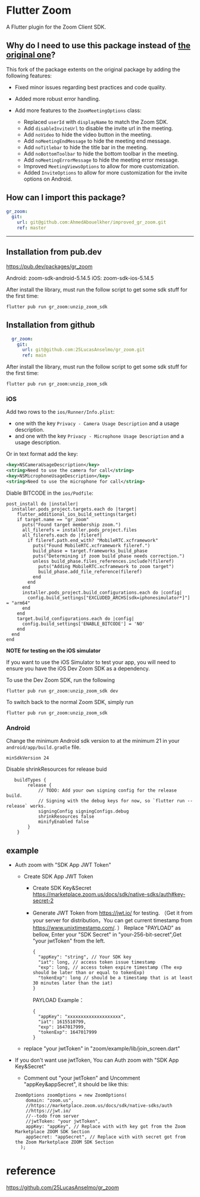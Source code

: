 # Flutter Zoom

A Flutter plugin for the Zoom Client SDK.

## Why do I need to use this package instead of [the original one](https://pub.dev/packages/gr_zoom)?

This fork of the package extents on the original package by adding the following features:

- Fixed minor issues regarding best practices and code quality.

- Added more robust error handling.

- Add more features to the `ZoomMeetingOptions` class:
  - Replaced `userId` with `displayName` to match the Zoom SDK.
  - Add `disableInviteUrl` to disable the invite url in the meeting.
  - Add `noVideo` to hide the video button in the meeting.
  - Add `noMeetingEndMessage` to hide the meeting end message.
  - Add `noTitlebar` to hide the title bar in the meeting.
  - Add `noBottomToolbar` to hide the bottom toolbar in the meeting.
  - Add `noMeetingErrorMessage` to hide the meeting error message.
  - Improved `MeetingViewsOptions` to allow for more customization.
  - Added `InviteOptions` to allow for more customization for the invite options on Android.
 
## How can I import this package?

```yml
gr_zoom:
  git:
    url: git@github.com:AhmedAbouelkher/improved_gr_zoom.git
    ref: master
```

---

## Installation from pub.dev
<https://pub.dev/packages/gr_zoom>

Android: zoom-sdk-android-5.14.5
iOS: zoom-sdk-ios-5.14.5

After install the library, must run the follow script to get some sdk stuff for the first time:

```shell script
flutter pub run gr_zoom:unzip_zoom_sdk
```

## Installation from github

```yaml
  gr_zoom:
    git:
      url: git@github.com:25LucasAnselmo/gr_zoom.git
      ref: main
```

After install the library, must run the follow script to get some sdk stuff for the first time:

```shell script
flutter pub run gr_zoom:unzip_zoom_sdk
```

### iOS

Add two rows to the `ios/Runner/Info.plist`:

- one with the key `Privacy - Camera Usage Description` and a usage description.
- and one with the key `Privacy - Microphone Usage Description` and a usage description.

Or in text format add the key:

```xml
<key>NSCameraUsageDescription</key>
<string>Need to use the camera for call</string>
<key>NSMicrophoneUsageDescription</key>
<string>Need to use the microphone for call</string>
```

Diable BITCODE in the `ios/Podfile`:

```
post_install do |installer|
  installer.pods_project.targets.each do |target|
    flutter_additional_ios_build_settings(target)
    if target.name == "gr_zoom"
      puts("Found target membership zoom.")
      all_filerefs = installer.pods_project.files
      all_filerefs.each do |fileref|
        if fileref.path.end_with? "MobileRTC.xcframework"
          puts("Found MobileRTC.xcframework fileref.")
          build_phase = target.frameworks_build_phase
          puts("Determining if zoom build phase needs correction.")
          unless build_phase.files_references.include?(fileref)
            puts("Adding MobileRTC.xcframework to zoom target")
            build_phase.add_file_reference(fileref)
          end
        end
      end
      installer.pods_project.build_configurations.each do |config|
        config.build_settings["EXCLUDED_ARCHS[sdk=iphonesimulator*]"] = "arm64"
      end
    end
    target.build_configurations.each do |config|
      config.build_settings['ENABLE_BITCODE'] = 'NO'
    end
  end
end
```

**NOTE for testing on the iOS simulator**

If you want to use the iOS Simulator to test your app, you will need to ensure you have the iOS Dev Zoom SDK as a dependency.

To use the Dev Zoom SDK, run the following

```shell script
flutter pub run gr_zoom:unzip_zoom_sdk dev
```

To switch back to the normal Zoom SDK, simply run

```shell script
flutter pub run gr_zoom:unzip_zoom_sdk
```

### Android

Change the minimum Android sdk version to at the minimum 21 in your `android/app/build.gradle` file.

```
minSdkVersion 24
```

Disable shrinkResources for release buid

```
   buildTypes {
        release {
            // TODO: Add your own signing config for the release build.
            // Signing with the debug keys for now, so `flutter run --release` works.
            signingConfig signingConfigs.debug
            shrinkResources false 
            minifyEnabled false
        }
    }
```

## example

- Auth zoom with "SDK App JWT Token"
  - Create SDK App JWT Token
    - Create SDK Key&Secret <https://marketplace.zoom.us/docs/sdk/native-sdks/auth#key-secret-2>
    - Generate JWT Token from <https://jwt.io/> for testing. （Get it from your server for distribution，You can get current timestamp from <https://www.unixtimestamp.com/>. ）
      Replace "PAYLOAD" as bellow, Enter your "SDK Secret" in "your-256-bit-secret",Get  "your jwtToken" from the left.

      ```
      {
        "appKey": "string", // Your SDK key
        "iat": long, // access token issue timestamp
        "exp": long, // access token expire timestamp (The exp should be later than or equal to tokenExp)
        "tokenExp": long // should be a timestamp that is at least 30 minutes later than the iat)
      }
      ```

      PAYLOAD Example：  

      ```
      {
        "appKey": "xxxxxxxxxxxxxxxxxxxx", 
        "iat": 1615510799, 
        "exp": 1647017999, 
        "tokenExp": 1647017999 
      }
      ```

  - replace "your jwtToken" in "zoom/example/lib/join_screen.dart"
  
- If you don't want use jwtToken, You can Auth zoom with "SDK App Key&Secret"
  - Comment out "your jwtToken" and Uncomment "appKey&appSecret", it should be like this:  

  ```
  ZoomOptions zoomOptions = new ZoomOptions(
      domain: "zoom.us",
      //https://marketplace.zoom.us/docs/sdk/native-sdks/auth
      //https://jwt.io/
      //--todo from server
      //jwtToken: "your jwtToken",
      appKey: "appKey", // Replace with with key got from the Zoom Marketplace ZOOM SDK Section
      appSecret: "appSecret", // Replace with with secret got from the Zoom Marketplace ZOOM SDK Section
    );
  ```

# reference
<https://github.com/25LucasAnselmo/gr_zoom>
